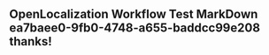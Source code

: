 <properties
ms.topic="hero-topic"
ms.test1="hero-topic"
ms.test2="test"/>

## OpenLocalization Workflow Test MarkDown ea7baee0-9fb0-4748-a655-baddcc99e208 thanks!
